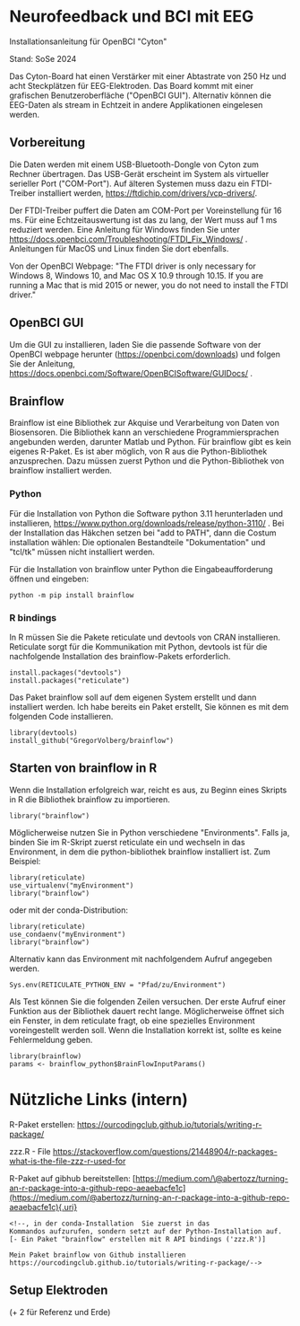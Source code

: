# Neurofeedback und BCI mit EEG

Installationsanleitung für OpenBCI "Cyton"

Stand: SoSe 2024

Das Cyton-Board hat einen Verstärker mit einer Abtastrate von 250 Hz und acht Steckplätzen für EEG-Elektroden. Das Board kommt mit einer grafischen Benutzeroberfläche ("OpenBCI GUI"). Alternativ können die EEG-Daten als stream in Echtzeit in andere Applikationen eingelesen werden.

## Vorbereitung

Die Daten werden mit einem USB-Bluetooth-Dongle von Cyton zum Rechner übertragen. Das USB-Gerät erscheint im System als virtueller serieller Port ("COM-Port"). Auf älteren Systemen muss dazu ein FTDI-Treiber installiert werden, <https://ftdichip.com/drivers/vcp-drivers/>.

Der FTDI-Treiber puffert die Daten am COM-Port per Voreinstellung für 16 ms. Für eine Echtzeitauswertung ist das zu lang, der Wert muss auf 1 ms reduziert werden. Eine Anleitung für Windows finden Sie unter <https://docs.openbci.com/Troubleshooting/FTDI_Fix_Windows/> . Anleitungen für MacOS und Linux finden Sie dort ebenfalls.

Von der OpenBCI Webpage: "The FTDI driver is only necessary for Windows 8, Windows 10, and Mac OS X 10.9 through 10.15. If you are running a Mac that is mid 2015 or newer, you do not need to install the FTDI driver."

## OpenBCI GUI

Um die GUI zu installieren, laden Sie die passende Software von der OpenBCI webpage herunter (<https://openbci.com/downloads>) und folgen Sie der Anleitung, <https://docs.openbci.com/Software/OpenBCISoftware/GUIDocs/> .

## Brainflow

Brainflow ist eine Bibliothek zur Akquise und Verarbeitung von Daten von Biosensoren. Die Bibliothek kann an verschiedene Programmiersprachen angebunden werden, darunter Matlab und Python. Für brainflow gibt es kein eigenes R-Paket. Es ist aber möglich, von R aus die Python-Bibliothek anzusprechen. Dazu müssen zuerst Python und die Python-Bibliothek von brainflow installiert werden.

### Python

Für die Installation von Python die Software python 3.11 herunterladen und installieren, <https://www.python.org/downloads/release/python-3110/> . Bei der Installation das Häkchen setzen bei "add to PATH", dann die Costum installation wählen: Die optionalen Bestandteile "Dokumentation" und "tcl/tk" müssen nicht installiert werden.

Für die Installation von brainflow unter Python die Eingabeaufforderung öffnen und eingeben:

```         
python -m pip install brainflow
```

### R bindings

In R müssen Sie die Pakete reticulate und devtools von CRAN installieren. Reticulate sorgt für die Kommunikation mit Python, devtools ist für die nachfolgende Installation des brainflow-Pakets erforderlich.

```         
install.packages("devtools")
install.packages("reticulate")
```

Das Paket brainflow soll auf dem eigenen System erstellt und dann installiert werden. Ich habe bereits ein Paket erstellt, Sie können es mit dem folgenden Code installieren.

```         
library(devtools)
install_github("GregorVolberg/brainflow") 
```

## Starten von brainflow in R

Wenn die Installation erfolgreich war, reicht es aus, zu Beginn eines Skripts in R die Bibliothek brainflow zu importieren.

```         
library("brainflow")
```

Möglicherweise nutzen Sie in Python verschiedene "Environments". Falls ja, binden Sie im R-Skript zuerst reticulate ein und wechseln in das Environment, in dem die python-bibliothek brainflow installiert ist. Zum Beispiel:

```         
library(reticulate)
use_virtualenv("myEnvironment")
library("brainflow")
```

oder mit der conda-Distribution:

```         
library(reticulate)
use_condaenv("myEnvironment")
library("brainflow")
```

Alternativ kann das Environment mit nachfolgendem Aufruf angegeben werden.

```         
Sys.env(RETICULATE_PYTHON_ENV = "Pfad/zu/Environment")
```

Als Test können Sie die folgenden Zeilen versuchen. Der erste Aufruf einer Funktion aus der Bibliothek dauert recht lange. Möglicherweise öffnet sich ein Fenster, in dem reticulate fragt, ob eine spezielles Environment voreingestellt werden soll. Wenn die Installation korrekt ist, sollte es keine Fehlermeldung geben.

```         
library(brainflow)
params <- brainflow_python$BrainFlowInputParams()
```

# Nützliche Links (intern)

R-Paket erstellen: <https://ourcodingclub.github.io/tutorials/writing-r-package/>

zzz.R - File <https://stackoverflow.com/questions/21448904/r-packages-what-is-the-file-zzz-r-used-for>

R-Paket auf gibhub bereitstellen: [https://medium.com/\@abertozz/turning-an-r-package-into-a-github-repo-aeaebacfe1c](https://medium.com/@abertozz/turning-an-r-package-into-a-github-repo-aeaebacfe1c){.uri}

```{=html}
<!--, in der conda-Installation  Sie zuerst in das    
Kommandos aufzurufen, sondern setzt auf der Python-Installation auf. 
[- Ein Paket "brainflow" erstellen mit R API bindings ('zzz.R')]

Mein Paket brainflow von Github installieren
https://ourcodingclub.github.io/tutorials/writing-r-package/-->
```
## Setup Elektroden

(+ 2 für Referenz und Erde)
